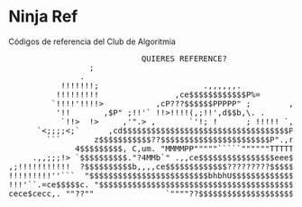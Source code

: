 # Ninja Ref
Códigos de referencia del Club de Algoritmia

<pre>
                            QUIERES REFERENCE?
                 ;
               .<!
              ;!!
            ;!!!!>
           !!!!!!!;                      .,,,,,,.
          !!!!!!!!!                ,ce$$$$$$$$$$$$P%=
         `!!!!'!!!!>           ,cP???$$$$$$PPPPP" ;<!;, .
         `!!!!  <!!>        ,cP" ,;;;, .;;;;;!  <!! C`'> "c
          <!!! >'!!       ,$P" ;!!'` !!>!!!!(,;!!',d$$b,\. .
           `!!>  !>     ,'".> <!',c$b.`!!!!!!!!' z$"""3P !!!!!;.
  `>,       `'!; !      ;<!!;!!'z$"  ")`'``      ^"   ,F !!!!;,`'
   <!!;;,      ` ;<' ;!';<!!!!! ?$.   ".cc$$$$$$$$bc,." `!!(`''!-
   `!!!!!!;;;;; ;!!;' <!!!'!!!!!."".zd$$$$$$$$$$$$$$$$$c. ``''!;,
    <!!!;!!!!!> !!!!! `,;<!'''`` z$$$$$$$$$$$$$$$$$$$$$$$$c,c,.  `
     !`!!!!!!;`  ``  >'` .,ce$"z$$$$$$$$$$$$$$$$$$$$$$$$$$$$d$$$$c.
      `<;;;;<;`      ,cd$$$$$$$$$$$$$$$$$$$$$$$$$$$$$$$$$$$P""""?$$$c.
        ```       z$$$$$$$$$$$??$$$$$$$$$$$$$$$$$$$$$$$P".,r<MM  `$$$$b.
                z$$$$$$$$P",n.nmn,""???$$$$$$$$PPP"" .,nMMP ?P" " $$$$$$.
               d$$$$$$$$"4>?ML`NMMT4beeuueuueuueedMMMMMCLnn."MMP 4$$$$$$$
              4$$$$$$$$$, C,um. "MMMMPP"""""`````""""""TTTTT "".z$$$$$$$$
     .,,;;;!> `$$$$$$$$$$."?4MMb`" .,,ce$$$$$$$$$$$$$$$$eee$$$$$$$$$$$$$$
,;!!!!!!!!!!!  ?$$$$$$$$$$b,,,,ce$$$$$$$$$$$$$?????????$$$$$$$$$$$$$$$$P'
!!!!!!!!!''```  "$$$$$$$$$$$$$$$$$$$$$$$$$bhbhU$$$$$$$$$$$$$$$$$$$$$$$"
!!!'``.=ce$$$$$c. "$$$$$$$$$$$$$$$$$$$$$$$$$$$$$$$$$$$$$$$$$$$$$$$$P"
cece$cecc,. ""??""               `""""??$$$$$$$$$$$$$$$$$$$$$$$$P"  ,<!!;,
$$$PP"" ,cecececec,,.  ""??$$$$$$$%=-     `"""""""???$$$$$PP""  ..``<!!!!!
P" .c$$$$$$$$$$$$$$$$$$$c,. `"?".,cd$$$$$$$$$$$$ecc,.      .cd$$$$$c. `!''
.d$$$$$$$$$$$$$$$$$$$$$$$$$$".c$$$$$$$$$$$$$$$$$$$$$$$$$c,.  ""?$$$$P" .,c
$$$$$$$$$$$$$$$$$$$$$$$$$$".d$$$$$$$$$$$$$$$$$$$$$$$$$$$$$$$ec   "".c$$$$$
$$$$$$$$$$$$$$$$$$$$$$$$$".$$$$$$$$$$$$$$$$$$$$$$$$$$$$$$$$$$$$% .$$$$$$$$
$$$$$$$$$$$$$$$$$$$$$$$$".$$$$$$$$$$$$$$$$$$$$$$$$$$$$$$$$$$$P" d$$$$$$$$$
$$$$$$$$$$$$$$$$$$$$$$$F.$$$$$$$$$$$$$$$$$$$$$$$$$$$$$$$$$$$" .$$$$$$$$$$$
$$$$$$$$$$$$$$$$$$$$$$P $$$$$$$$$$$$$$$$$$$$$$$$$$$$$$$$$$$" d$$$$$$$$$$$$
                                 SI QUIERO
</pre>

